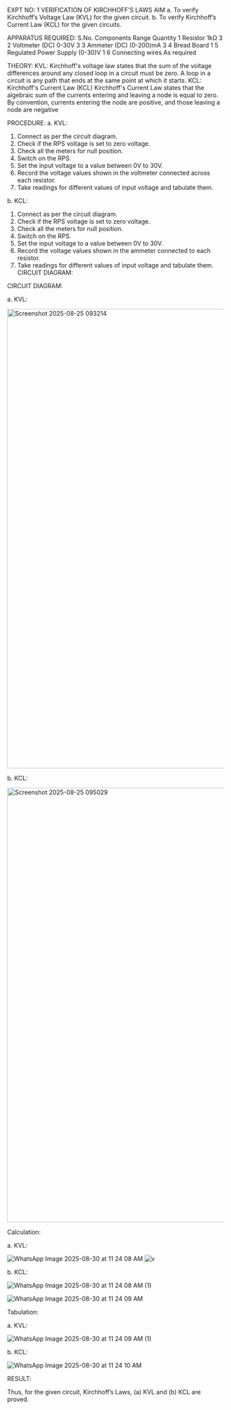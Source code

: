 EXPT NO: 1	VERIFICATION OF KIRCHHOFF’S LAWS
AIM
a.   To verify Kirchhoff’s Voltage Law (KVL) for the given circuit. 
b.   To verify Kirchhoff’s Current Law (KCL) for the given circuits.

APPARATUS REQUIRED:
S.No.	Components	Range	Quantity
1	Resistor	1kΩ	3
2	Voltmeter (DC)	0-30V	3
3	Ammeter (DC)	(0-200)mA	3
4	Bread Board		1
5	Regulated Power Supply	(0-30)V	1
6	Connecting wires		As required

THEORY:
KVL: Kirchhoff's voltage law states that the sum of the voltage differences around any closed loop in a circuit must be zero. A loop in a circuit is any path that ends at the same point at which it starts.
KCL:
Kirchhoff's Current Law (KCL) Kirchhoff's Current Law states that the algebraic sum of the currents entering and leaving a node is equal to zero. By convention, currents entering the node are positive, and those leaving a node are negative


PROCEDURE:
a.   KVL:
1.   Connect as per the circuit diagram.
2.   Check if the RPS voltage is set to zero voltage.
3.   Check all the meters for null position.
4.   Switch on the RPS.
5.   Set the input voltage to a value between 0V to 30V.
6.   Record the voltage values shown in the voltmeter connected across each resistor.
7.   Take readings for different values of input voltage and tabulate them.


b.  KCL:
1.   Connect as per the circuit diagram.
2.   Check if the RPS voltage is set to zero voltage.
3.   Check all the meters for null position.
4.   Switch on the RPS.
5.   Set the input voltage to a value between 0V to 30V.
6.   Record the voltage values shown in the ammeter connected to each resistor.
7.   Take readings for different values of input voltage and tabulate them. 
CIRCUIT DIAGRAM:

CIRCUIT DIAGRAM:


a.   KVL:

<img width="1918" height="1069" alt="Screenshot 2025-08-25 093214" src="https://github.com/user-attachments/assets/dc4d1e5e-237b-4012-bf91-71b4d2d3ce36" />



b.  KCL:

<img width="1752" height="1011" alt="Screenshot 2025-08-25 095029" src="https://github.com/user-attachments/assets/ef4dd920-6328-469f-84b3-4bcf652ee432" />



 

Calculation:

a.   KVL:

![WhatsApp Image 2025-08-30 at 11 24 08 AM](https://github.com/user-attachments/assets/87129459-f01a-4bce-b78f-302bdd62bf36)
![v](https://github.com/user-attachments/assets/fcec0b3f-b802-4b1f-9804-d9e324ec416e)




 


b.  KCL:

![WhatsApp Image 2025-08-30 at 11 24 08 AM (1)](https://github.com/user-attachments/assets/712a928b-25c7-4522-980a-fcad5fc25560)

![WhatsApp Image 2025-08-30 at 11 24 09 AM](https://github.com/user-attachments/assets/17123fab-38bd-4f7b-b73e-0713a16e3412)










Tabulation:

a.   KVL:

![WhatsApp Image 2025-08-30 at 11 24 09 AM (1)](https://github.com/user-attachments/assets/34589cc8-7445-4ade-b7eb-60983139533e)



 


b.  KCL:

![WhatsApp Image 2025-08-30 at 11 24 10 AM](https://github.com/user-attachments/assets/f6795e47-f424-4bc2-ae01-c03ca6899cb6)



RESULT:

Thus, for the given circuit, Kirchhoff’s Laws, (a) KVL and (b) KCL are proved.
